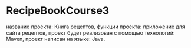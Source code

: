 # RecipeBookCourse3
название проекта: Книга рецептов,
функции проекта: приложение для сайта рецептов,
проект будет реализован с помощью технологий: Maven,
проект написан на языке: Java.
